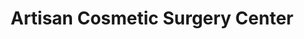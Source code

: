 ---
title: "Artisan Cosmetic Surgery Center"
url: /sylvania/artisan-cosmetic-surgery-center/
shop: beauty
---
